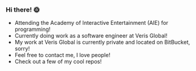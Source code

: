 ### Hi there! 🌞
- Attending the Academy of Interactive Entertainment (AIE) for programming!
- Currently doing work as a software engineer at Veris Global!
- My work at Veris Global is currently private and located on BitBucket, sorry!
- Feel free to contact me, I love people!
- Check out a few of my cool repos!
